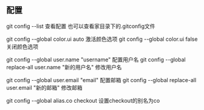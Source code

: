 ## 配置

git config --list 查看配置 也可以查看家目录下的.gitconfig文件

git config --global color.ui auto 激活颜色选项
git config --global color.ui false 关闭颜色选项

git config --global user.name "username" 配置用户名
git config --global replace-all user.name "新的用户名" 修改用户名

git config --global user.email "email" 配置邮箱
git config --global replace-all user.email "新的邮箱" 修改邮箱


git config --global alias.co checkout 设置checkout的别名为co
